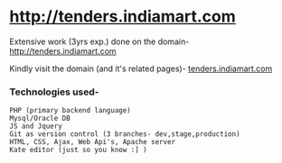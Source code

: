 # http://tenders.indiamart.com
Extensive work (3yrs exp.) done on the domain- http://tenders.indiamart.com

Kindly visit the domain (and it's related pages)- [tenders.indiamart.com](http://tenders.indiamart.com)


### Technologies used-
```
PHP (primary backend language)
Mysql/Oracle DB
JS and Jquery
Git as version control (3 branches- dev,stage,production)
HTML, CSS, Ajax, Web Api's, Apache server
Kate editor (just so you know :] )
```
